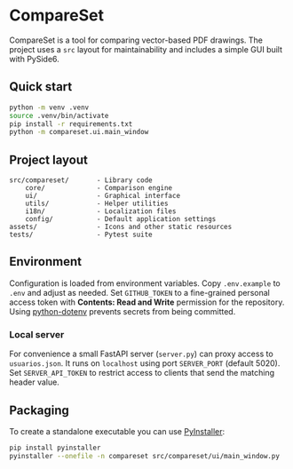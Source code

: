 # CompareSet

CompareSet is a tool for comparing vector-based PDF drawings. The project uses a
`src` layout for maintainability and includes a simple GUI built with PySide6.

## Quick start

```bash
python -m venv .venv
source .venv/bin/activate
pip install -r requirements.txt
python -m compareset.ui.main_window
```

## Project layout

```
src/compareset/       - Library code
    core/             - Comparison engine
    ui/               - Graphical interface
    utils/            - Helper utilities
    i18n/             - Localization files
    config/           - Default application settings
assets/               - Icons and other static resources
tests/                - Pytest suite
```

## Environment

Configuration is loaded from environment variables. Copy `.env.example` to `.env`
and adjust as needed. Set `GITHUB_TOKEN` to a fine-grained personal access token
with **Contents: Read and Write** permission for the repository. Using
[python-dotenv](https://pypi.org/project/python-dotenv/) prevents secrets from
being committed.

### Local server

For convenience a small FastAPI server (`server.py`) can proxy access to
`usuarios.json`. It runs on `localhost` using port `SERVER_PORT` (default 5020).
Set `SERVER_API_TOKEN` to restrict access to clients that send the matching
header value.

## Packaging

To create a standalone executable you can use [PyInstaller](https://www.pyinstaller.org/):

```bash
pip install pyinstaller
pyinstaller --onefile -n compareset src/compareset/ui/main_window.py
```
